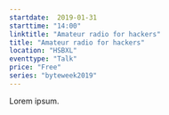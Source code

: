 ```yaml
---
startdate:  2019-01-31
starttime: "14:00"
linktitle: "Amateur radio for hackers"
title: "Amateur radio for hackers"
location: "HSBXL"
eventtype: "Talk"
price: "Free"
series: "byteweek2019"
--- 
```


Lorem ipsum.